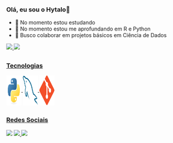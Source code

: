 ### Olá, eu sou o Hytalo👋

- 🔭 No momento estou estudando
- 🌱 No momento estou me aprofundando em R e Python
- 👯 Busco colaborar em projetos básicos em Ciência de Dados

<div>
  <a href="https://github.com/hytalormds">
  <img height="180em" src="https://github-readme-stats.vercel.app/api?username=hytalormds&show_icons=true&theme=dark&include_all_commits=true&count_private=true"/>
  <img height="140em" src="https://github-readme-stats.vercel.app/api/top-langs/?username=hytalormds&layout=compact&langs_count=16&theme=dark"/>
</div>
  
## 
  
### Tecnologias

<div>
  <img align="center" alt="Hytalo-Python" height="80" width="40" src="https://raw.githubusercontent.com/devicons/devicon/master/icons/python/python-original.svg">
  <img align="center" alt="Hytalo-MySql" height="80" width="40" src="https://raw.githubusercontent.com/devicons/devicon/master/icons/mysql/mysql-original.svg">
  <img align="center" alt="Hytalo-Git" height="80" width="40" src="https://raw.githubusercontent.com/devicons/devicon/master/icons/git/git-original.svg">
</div>  

##
  
### Redes Sociais
  <div>
    <a href="https://www.linkedin.com/in/hytalo-rodrigues-ti/" target="_blank"><img src="https://img.shields.io/badge/-LinkeIn-%230077B5?style=for-the-badge&logo=linkedin&logoColor=white" target="_blank"></a>
    <a href="hytalormds.contato@gmail.com" target="_blank"><img src="https://img.shields.io/badge/-Gmail-%23333?style=for-the-badge&logo=gmail&logoColor=white" target="_blank">
    <a href="(33)9145-6740" target="_blank"><img src="https://img.shields.io/badge/-WhatsApp-25D366?style=for-the-badge&logo=whatsapp&logoColor=white">    
  

